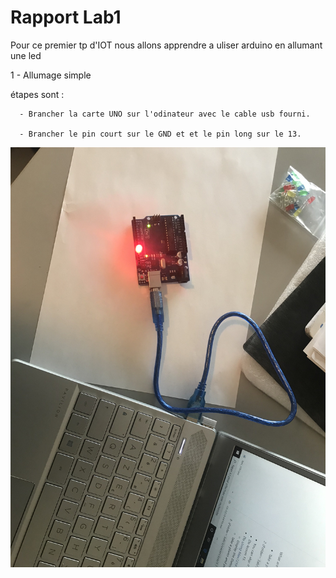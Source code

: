 # Rapport Lab1

Pour ce premier tp d'IOT nous allons apprendre a uliser arduino en allumant une led

1 - Allumage simple

  étapes sont :

      - Brancher la carte UNO sur l'odinateur avec le cable usb fourni.

      - Brancher le pin court sur le GND et et le pin long sur le 13.


![Alt text](allumeled1.jpg?raw=true "LED ALLUMER")
